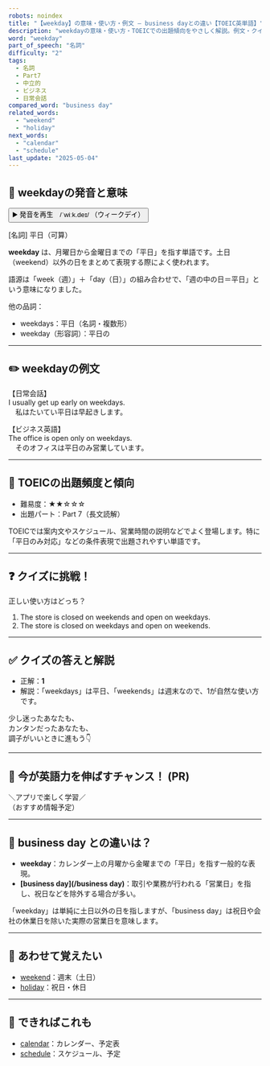 ```yaml
---
robots: noindex
title: "【weekday】の意味・使い方・例文 ― business dayとの違い【TOEIC英単語】"
description: "weekdayの意味・使い方・TOEICでの出題傾向をやさしく解説。例文・クイズ付きでbusiness dayとの違いもわかりやすく学べます。"
word: "weekday"
part_of_speech: "名詞"
difficulty: "2"
tags:
  - 名詞
  - Part7
  - 中立的
  - ビジネス
  - 日常会話
compared_word: "business day"
related_words:
  - "weekend"
  - "holiday"
next_words:
  - "calendar"
  - "schedule"
last_update: "2025-05-04"
---
```


## 🔰 weekdayの発音と意味

<button class="play-audio" onclick="playTTS('weekday')">
  <span class="play-audio-main">
    ▶️ 発音を再生　/ˈwiːk.deɪ/
  </span>
  <span class="play-audio-sub">
    （ウィークデイ）
  </span>
</button>

[名詞] 平日（可算）

**weekday** は、月曜日から金曜日までの「平日」を指す単語です。土日（weekend）以外の日をまとめて表現する際によく使われます。

語源は「week（週）」＋「day（日）」の組み合わせで、「週の中の日＝平日」という意味になりました。

他の品詞：  
- weekdays：平日（名詞・複数形）
- weekday（形容詞）：平日の

---

## ✏️ weekdayの例文

【日常会話】  
I usually get up early on weekdays.  
　私はたいてい平日は早起きします。

【ビジネス英語】  
The office is open only on weekdays.  
　そのオフィスは平日のみ営業しています。

---

## 🎯 TOEICの出題頻度と傾向

- 難易度：★★☆☆☆
- 出題パート：Part 7（長文読解）

TOEICでは案内文やスケジュール、営業時間の説明などでよく登場します。特に「平日のみ対応」などの条件表現で出題されやすい単語です。

---

## ❓ クイズに挑戦！

正しい使い方はどっち？

1. The store is closed on weekends and open on weekdays.  
2. The store is closed on weekdays and open on weekends.

---

## ✅ クイズの答えと解説

- 正解：**1**
- 解説：「weekdays」は平日、「weekends」は週末なので、1が自然な使い方です。

少し迷ったあなたも、  
カンタンだったあなたも、  
調子がいいときに進もう👇️

---

## 🚀 今が英語力を伸ばすチャンス！ (PR)

<div class="info-center">
＼アプリで楽しく学習／<br>  
（おすすめ情報予定）
</div>

---

## 🤔  business day との違いは？

- **weekday**：カレンダー上の月曜から金曜までの「平日」を指す一般的な表現。
- **[business day](/business day)**：取引や業務が行われる「営業日」を指し、祝日などを除外する場合が多い。

「weekday」は単純に土日以外の日を指しますが、「business day」は祝日や会社の休業日を除いた実際の営業日を意味します。

---

## 🧩 あわせて覚えたい

- [weekend](/word/weekend/)：週末（土日）
- [holiday](/word/holiday/)：祝日・休日

---

## 📖 できればこれも

- [calendar](/word/calendar/)：カレンダー、予定表
- [schedule](/word/schedule/)：スケジュール、予定

<!-- cvid: aid19_bid16 -->
